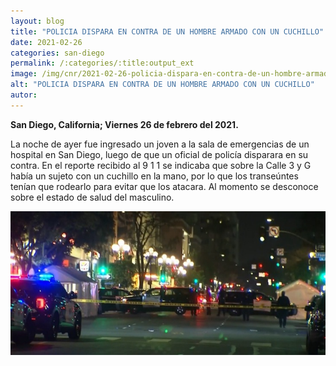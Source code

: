 ```yaml
---
layout: blog
title: "POLICIA DISPARA EN CONTRA DE UN HOMBRE ARMADO CON UN CUCHILLO"
date: 2021-02-26
categories: san-diego
permalink: /:categories/:title:output_ext
image: /img/cnr/2021-02-26-policia-dispara-en-contra-de-un-hombre-armado.jpg
alt: "POLICIA DISPARA EN CONTRA DE UN HOMBRE ARMADO CON UN CUCHILLO"
autor:
---
```


**San Diego, California; Viernes 26 de febrero del 2021.** 

La noche de ayer fue ingresado un joven a la sala de emergencias de un hospital en San Diego, luego de que un oficial de policía disparara en su contra.
En el reporte recibido al 9 1 1 se indicaba que sobre la Calle 3 y G había un sujeto con un cuchillo en la mano, por lo que los transeúntes tenían que rodearlo para evitar que los atacara.
Al momento se desconoce sobre el estado de salud del masculino.


<div id="carouselExampleSlidesOnly" class="carousel slide" data-ride="carousel">
  <div class="carousel-inner">
    <div class="carousel-item active">
       <img class="d-block w-100" src="/img/cnr/2021-02-26-policia-dispara-en-contra-de-un-hombre-armado.jpg" loading="lazy"  alt="POLICIA DISPARA EN CONTRA DE UN HOMBRE ARMADO CON UN CUCHILLO">
    </div>
  </div>
</div>